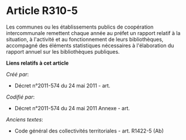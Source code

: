 # Article R310-5

Les communes ou les établissements publics de coopération intercommunale remettent chaque année au préfet un rapport relatif
à la situation, à l'activité et au fonctionnement de leurs bibliothèques, accompagné des éléments statistiques nécessaires à
l'élaboration du rapport annuel sur les bibliothèques publiques.

**Liens relatifs à cet article**

_Créé par_:

  - Décret n°2011-574 du 24 mai 2011  - art.

_Codifié par_:

  - Décret n°2011-574 du 24 mai 2011 Annexe - art.

_Anciens textes_:

  - Code général des collectivités territoriales - art. R1422-5 (Ab)
